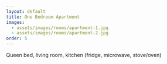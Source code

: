 ```yaml
---
layout: default
title: One Bedroom Apartment
images:
  - assets/images/rooms/apartment-1.jpg
  - assets/images/rooms/apartment-2.jpg
order: 5
---
```


Queen bed, living room, kitchen (fridge, microwave, stove/oven)
